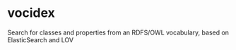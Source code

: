 vocidex
=======

Search for classes and properties from an RDFS/OWL vocabulary, based on ElasticSearch and LOV
